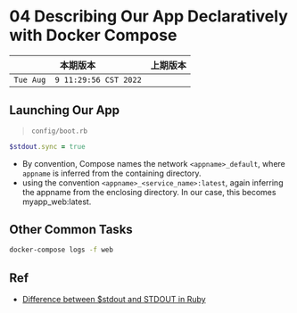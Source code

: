 # 04 Describing Our App Declaratively with Docker Compose

|本期版本|上期版本
|:---:|:---:
`Tue Aug  9 11:29:56 CST 2022` |

## Launching Our App

> `config/boot.rb`

```ruby
$stdout.sync = true
```

* By convention, Compose names the network `<appname>_default`, where `appname` is inferred from the containing directory.
* using the convention `<appname>_<service_name>:latest`, again inferring the appname from the enclosing directory. In our case, this becomes myapp_web:latest.

## Other Common Tasks

```bash
docker-compose logs -f web
```

## Ref

* [Difference between $stdout and STDOUT in Ruby](https://stackoverflow.com/questions/6671716/difference-between-stdout-and-stdout-in-ruby)